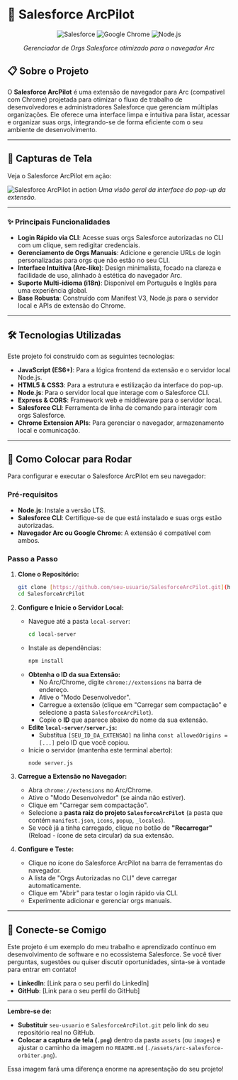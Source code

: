 # 🎉 Salesforce ArcPilot

<div align="center">

![Salesforce](https://img.shields.io/badge/Salesforce-00D2FF?style=for-the-badge&logo=salesforce&logoColor=white)
![Google Chrome](https://img.shields.io/badge/Google%20Chrome-4285F4?style=for-the-badge&logo=Google-Chrome&logoColor=white)
![Node.js](https://img.shields.io/badge/Node.js-339933?style=for-the-badge&logo=node.js&logoColor=white)

_Gerenciador de Orgs Salesforce otimizado para o navegador Arc_

</div>

## 📋 Sobre o Projeto

O **Salesforce ArcPilot** é uma extensão de navegador para Arc (compatível com Chrome) projetada para otimizar o fluxo de trabalho de desenvolvedores e administradores Salesforce que gerenciam múltiplas organizações. Ele oferece uma interface limpa e intuitiva para listar, acessar e organizar suas orgs, integrando-se de forma eficiente com o seu ambiente de desenvolvimento.

---

## 📸 Capturas de Tela

Veja o Salesforce ArcPilot em ação:

![Salesforce ArcPilot in action](./assets/arc-salesforce-orbiter.png)
_Uma visão geral da interface do pop-up da extensão._

---

### ✨ Principais Funcionalidades

- **Login Rápido via CLI**: Acesse suas orgs Salesforce autorizadas no CLI com um clique, sem redigitar credenciais.
- **Gerenciamento de Orgs Manuais**: Adicione e gerencie URLs de login personalizadas para orgs que não estão no seu CLI.
- **Interface Intuitiva (Arc-like)**: Design minimalista, focado na clareza e facilidade de uso, alinhado à estética do navegador Arc.
- **Suporte Multi-idioma (i18n)**: Disponível em Português e Inglês para uma experiência global.
- **Base Robusta**: Construído com Manifest V3, Node.js para o servidor local e APIs de extensão do Chrome.

---

## 🛠️ Tecnologias Utilizadas

Este projeto foi construído com as seguintes tecnologias:

- **JavaScript (ES6+)**: Para a lógica frontend da extensão e o servidor local Node.js.
- **HTML5 & CSS3**: Para a estrutura e estilização da interface do pop-up.
- **Node.js**: Para o servidor local que interage com o Salesforce CLI.
- **Express & CORS**: Framework web e middleware para o servidor local.
- **Salesforce CLI**: Ferramenta de linha de comando para interagir com orgs Salesforce.
- **Chrome Extension APIs**: Para gerenciar o navegador, armazenamento local e comunicação.

---

## 🚀 Como Colocar para Rodar

Para configurar e executar o Salesforce ArcPilot em seu navegador:

### Pré-requisitos

- **Node.js**: Instale a versão LTS.
- **Salesforce CLI**: Certifique-se de que está instalado e suas orgs estão autorizadas.
- **Navegador Arc ou Google Chrome**: A extensão é compatível com ambos.

### Passo a Passo

1.  **Clone o Repositório:**

    ```bash
    git clone [https://github.com/seu-usuario/SalesforceArcPilot.git](https://github.com/seu-usuario/SalesforceArcPilot.git) # Substitua pelo link do SEU repositório
    cd SalesforceArcPilot
    ```

2.  **Configure e Inicie o Servidor Local:**

    - Navegue até a pasta `local-server`:
      ```bash
      cd local-server
      ```
    - Instale as dependências:
      ```bash
      npm install
      ```
    - **Obtenha o ID da sua Extensão:**
      - No Arc/Chrome, digite `chrome://extensions` na barra de endereço.
      - Ative o "Modo Desenvolvedor".
      - Carregue a extensão (clique em "Carregar sem compactação" e selecione a pasta `SalesforceArcPilot`).
      - Copie o **ID** que aparece abaixo do nome da sua extensão.
    - **Edite `local-server/server.js`:**
      - Substitua `[SEU_ID_DA_EXTENSAO]` na linha `const allowedOrigins = [...]` pelo ID que você copiou.
    - Inicie o servidor (mantenha este terminal aberto):
      ```bash
      node server.js
      ```

3.  **Carregue a Extensão no Navegador:**

    - Abra `chrome://extensions` no Arc/Chrome.
    - Ative o "Modo Desenvolvedor" (se ainda não estiver).
    - Clique em "Carregar sem compactação".
    - Selecione a **pasta raiz do projeto `SalesforceArcPilot`** (a pasta que contém `manifest.json`, `icons`, `popup`, `_locales`).
    - Se você já a tinha carregado, clique no botão de **"Recarregar"** (Reload - ícone de seta circular) da sua extensão.

4.  **Configure e Teste:**
    - Clique no ícone do Salesforce ArcPilot na barra de ferramentas do navegador.
    - A lista de "Orgs Autorizadas no CLI" deve carregar automaticamente.
    - Clique em "Abrir" para testar o login rápido via CLI.
    - Experimente adicionar e gerenciar orgs manuais.

---

## 🤝 Conecte-se Comigo

Este projeto é um exemplo do meu trabalho e aprendizado contínuo em desenvolvimento de software e no ecossistema Salesforce. Se você tiver perguntas, sugestões ou quiser discutir oportunidades, sinta-se à vontade para entrar em contato!

- **LinkedIn**: [Link para o seu perfil do LinkedIn]
- **GitHub**: [Link para o seu perfil do GitHub]

---

**Lembre-se de:**

- **Substituir** `seu-usuario` e `SalesforceArcPilot.git` pelo link do seu repositório real no GitHub.
- **Colocar a captura de tela (`.png`)** dentro da pasta `assets` (ou `images`) e ajustar o caminho da imagem no `README.md` (`./assets/arc-salesforce-orbiter.png`).

Essa imagem fará uma diferença enorme na apresentação do seu projeto!
